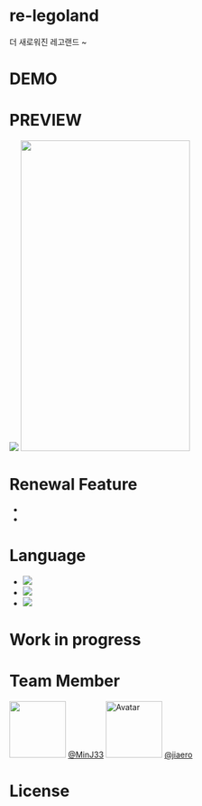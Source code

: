 # re-legoland
더 새로워진 레고랜드 ~

# DEMO


# PREVIEW
![](https://velog.velcdn.com/images/erica990604/post/529b7df5-edcf-4356-b346-8a62b09ca0b1/image.png)
<img src="https://velog.velcdn.com/images/erica990604/post/a1f52549-9677-4a9a-94be-d32a2cbb905b/image.png" width="300" height="550"/>

# Renewal Feature
-
-

# Language
- <img src="http://img.shields.io/badge/HTML5-E34F26?style=for-the-badge&logo=html5&logoColor=white">
- <img src="http://img.shields.io/badge/CSS3-1572B6?style=for-the-badge&logo=css3&logoColor=white">
- <img src="http://img.shields.io/badge/JAVASCRIPT-F7DF1E?style=for-the-badge&logo=javascript&logoColor=white">

# Work in progress


# Team Member
<img src="https://avatars.githubusercontent.com/MinJ33" width="100" style="max-width: 100%;"> 
<a href="https://github.com/MinJ33">@MinJ33</a> 

<img style="height:auto;" alt="Avatar" src="https://avatars.githubusercontent.com/u/104992286?v=4" width="100" style="max-width: 100%;">
<a href="https://github.com/jiaero">@jiaero</a>

# License

